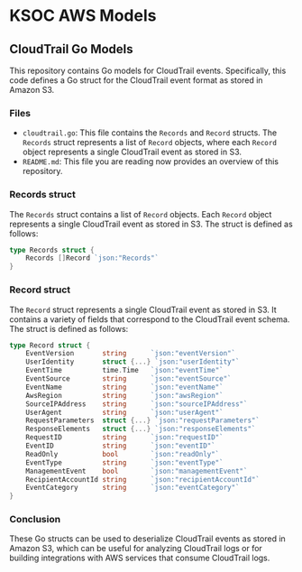 # KSOC AWS Models

## CloudTrail Go Models

This repository contains Go models for CloudTrail events. Specifically, this code defines a Go struct for the CloudTrail event format as stored in Amazon S3.

### Files

* `cloudtrail.go`: This file contains the `Records` and `Record` structs. The `Records` struct represents a list of `Record` objects, where each `Record` object represents a single CloudTrail event as stored in S3.
* `README.md`: This file you are reading now provides an overview of this repository.

### Records struct

The `Records` struct contains a list of `Record` objects. Each `Record` object represents a single CloudTrail event as stored in S3. The struct is defined as follows:

```go
type Records struct {
    Records []Record `json:"Records"`
}
```

### Record struct

The `Record` struct represents a single CloudTrail event as stored in S3. It contains a variety of fields that correspond to the CloudTrail event schema. The struct is defined as follows:

```go
type Record struct {
    EventVersion       string      `json:"eventVersion"`
    UserIdentity       struct {...} `json:"userIdentity"`
    EventTime          time.Time   `json:"eventTime"`
    EventSource        string      `json:"eventSource"`
    EventName          string      `json:"eventName"`
    AwsRegion          string      `json:"awsRegion"`
    SourceIPAddress    string      `json:"sourceIPAddress"`
    UserAgent          string      `json:"userAgent"`
    RequestParameters  struct {...} `json:"requestParameters"`
    ResponseElements   struct {...} `json:"responseElements"`
    RequestID          string      `json:"requestID"`
    EventID            string      `json:"eventID"`
    ReadOnly           bool        `json:"readOnly"`
    EventType          string      `json:"eventType"`
    ManagementEvent    bool        `json:"managementEvent"`
    RecipientAccountId string      `json:"recipientAccountId"`
    EventCategory      string      `json:"eventCategory"`
}
```

### Conclusion

These Go structs can be used to deserialize CloudTrail events as stored in Amazon S3, which can be useful for analyzing CloudTrail logs or for building integrations with AWS services that consume CloudTrail logs.